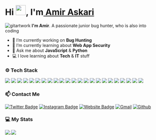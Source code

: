 # Hi <img src="https://media.giphy.com/media/hvRJCLFzcasrR4ia7z/giphy.gif" width="33px" height="33px">, I'm<a href="https://github.com/AmirAskari1380/"> Amir Askari </a>
![gitartwork](gitartwork.svg)
**I'm Amir**. A passionate junior bug hunter, who is also into coding
- 🚀 I’m currently working on **Bug Hunting**
- 🌱 I’m currently learning about **Web App Security**
- 💬 Ask me about **JavaScript** & **Python**
- 💻 I love learning about **Tech** & **IT** stuff
### ⚙️ Tech Stack
![](https://img.shields.io/badge/PHP-4F5B93?style=for-the-badge&logo=php&logoColor=white)
![](https://img.shields.io/badge/Laravel-FF291A?style=for-the-badge&logo=laravel&logoColor=white)
![](https://img.shields.io/badge/Composer-554530?style=for-the-badge&logo=composer&logoColor=white)
![](https://img.shields.io/badge/JavaScript-F0DC4E?style=for-the-badge&logo=javascript&logoColor=000000)
![](https://img.shields.io/badge/TypeScript-007ACC?style=for-the-badge&logo=typescript&logoColor=white)
![](https://img.shields.io/badge/jQuery-0868AB?style=for-the-badge&logo=jquery&logoColor=white)
![](https://img.shields.io/badge/Express-F0DC4E?style=for-the-badge&logo=express&logoColor=000000)
![](https://img.shields.io/badge/Yarn-2C8EBB?style=for-the-badge&logo=yarn&logoColor=white)
![](https://img.shields.io/badge/NPM-CC3534?style=for-the-badge&logo=npm&logoColor=white)
![](https://img.shields.io/badge/Python-3477AC?style=for-the-badge&logo=python&logoColor=white)
![](https://img.shields.io/badge/Flask-000000?style=for-the-badge&logo=flask&logoColor=white)
![](https://img.shields.io/badge/Figma-04D082?style=for-the-badge&logo=figma&logoColor=white)
![](https://img.shields.io/badge/Sass-CD6799?style=for-the-badge&logo=sass&logoColor=white)
![](https://img.shields.io/badge/React-61DBFB?style=for-the-badge&logo=react&logoColor=000000)
![](https://img.shields.io/badge/Bootstrap-880AFB?style=for-the-badge&logo=bootstrap&logoColor=white)
![](https://img.shields.io/badge/MySQL-417399?style=for-the-badge&logo=mysql&logoColor=white)
![](https://img.shields.io/badge/PostgreSQL-2F6792?style=for-the-badge&logo=postgresql&logoColor=white)
![](https://img.shields.io/badge/MongoDB-00AD42?style=for-the-badge&logo=mongodb&logoColor=white)
![](https://img.shields.io/badge/Linux-E9B81E?style=for-the-badge&logo=linux&logoColor=000000)
![](https://img.shields.io/badge/Ubuntu-F47421?style=for-the-badge&logo=ubuntu&logoColor=white)
![](https://img.shields.io/badge/Git-F03C2E?style=for-the-badge&logo=git&logoColor=white)
![](https://img.shields.io/badge/Gulp-EB4A4B?style=for-the-badge&logo=gulp&logoColor=white)
![](https://img.shields.io/badge/PostMan-FF6C38?style=for-the-badge&logo=postman&logoColor=white)


### 📫 Contact Me
[![Twitter Badge](https://img.shields.io/badge/-Twitter-1da1f2?labelColor=1da1f2&logo=twitter&logoColor=white&link=https://twitter.com/TheMightyAmir)](https://twitter.com/TheMightyAmir)
[![Instagram Badge](https://img.shields.io/badge/-Instagram-purple?logo=instagram&logoColor=white&link=https://instagram.com/askari.1380/)](https://www.instagram.com/askari.1380)
[![Website Badge](https://img.shields.io/badge/-Website-c14438?style=flat&logo=Google-Chrome&logoColor=white&link=https://askari.pro)](https://askari.pro)
[![Gmail](https://img.shields.io/badge/-Gmail-c14438?style=flat&logo=Gmail&logoColor=white)](mailto:amirmohammad1231380@gmail.com)
[![Github](https://img.shields.io/github/followers/AmirAskari1380?label=Follow&style=social)](https://github.com/AmirAskari1380)
### 💻 My Stats
<a href="https://github.com/AmirAskari1380/">
  <img align="center" src="https://github-readme-stats.vercel.app/api?username=AmirAskari1380&hide=Vim+Script,Vim+Snippet,C&theme=tokyonight&hide_border=true&border_radius=10&bg_color=15,0d1117,1a1b26&show_icons=true&layout=compact)]" />
</a>
<a href="https://github.com/AmirAskari1380">
  <img align="center" src="https://github-readme-stats.vercel.app/api/top-langs/?username=AmirAskari1380&hide=Vim+Script,Vim+Snippet,C&theme=tokyonight&hide_border=true&border_radius=10&bg_color=15,0d1117,1a1b26&show_icons=true&layout=compact)" />
</a>














